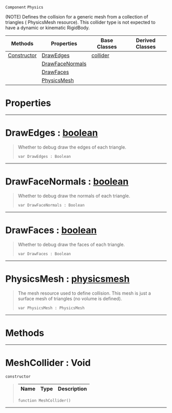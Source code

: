  `Component` `Physics`



(NOTE) Defines the collision for a generic mesh from a collection of triangles ( PhysicsMesh resource). This collider type is not expected to have a dynamic or kinematic RigidBody.

|Methods|Properties|Base Classes|Derived Classes|
|---|---|---|---|
|[ Constructor](meshcollider.md#meshcollider-void)|[ DrawEdges](meshcollider.md#drawedges-zilch-engine-do)|[collider](collider.md)| |
| |[ DrawFaceNormals](meshcollider.md#drawfacenormals-zilch-eng)| | |
| |[ DrawFaces](meshcollider.md#drawfaces-zilch-engine-do)| | |
| |[ PhysicsMesh](meshcollider.md#physicsmesh-zilch-engine)| | |


 #  Properties


---  
 #  DrawEdges : [boolean](../nada_base_types/boolean.md)

> Whether to debug draw the edges of each triangle.
> ``` lang=cpp, name=Nada
> var DrawEdges : Boolean


---  
 #  DrawFaceNormals : [boolean](../nada_base_types/boolean.md)

> Whether to debug draw the normals of each triangle.
> ``` lang=cpp, name=Nada
> var DrawFaceNormals : Boolean


---  
 #  DrawFaces : [boolean](../nada_base_types/boolean.md)

> Whether to debug draw the faces of each triangle.
> ``` lang=cpp, name=Nada
> var DrawFaces : Boolean


---  
 #  PhysicsMesh : [physicsmesh](physicsmesh.md)

> The mesh resource used to define collision. This mesh is just a surface mesh of triangles (no volume is defined).
> ``` lang=cpp, name=Nada
> var PhysicsMesh : PhysicsMesh


---  
 #  Methods


---  
 #  MeshCollider : Void

 `constructor`

> 
> |Name|Type|Description|
> |---|---|---|
> ``` lang=cpp, name=Nada
> function MeshCollider()
> ``` 


---  
 

 